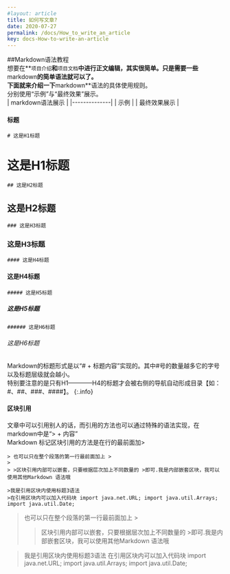 ```yaml
---
#layout: article
title: 如何写文章?
date: 2020-07-27
permalink: /docs/How_to_write_an_article
key: docs-How-to-write-an-article
---
```

##Markdown语法教程  
想要在**`项目介绍`**和**`项目文档`**中进行正文编辑，其实很简单。只是需要一些**markdown**的简单语法就可以了。  
下面就来介绍一下**markdown**语法的具体使用规则。  
分别使用“示例”与“最终效果”展示。  
| markdown语法展示 |
|--------------|
| 示例           |
| 最终效果展示           |  
  
  
#### 标题  
```markdwon
# 这是H1标题
```  
# 这是H1标题
  
```markdwon
## 这是H2标题
``` 
## 这是H2标题  

```markdwon
### 这是H3标题
``` 
### 这是H3标题  
  
```markdwon
#### 这是H4标题
``` 
#### 这是H4标题  

```markdwon
##### 这是H5标题
``` 
##### 这是H5标题  
  
```markdwon
###### 这是H6标题
``` 
###### 这是H6标题  

  
 Markdown的标题形式是以“# + 标题内容”实现的。其中#号的数量越多它的字号以及标题层级就会越小。  
 特别要注意的是只有H1————H4的标题才会被右侧的导航自动形成目录【如：#、##、###、####】。
{:.info}
  
#### 区块引用  
  
文章中可以引用别人的话，而引用的方法也可以通过特殊的语法实现，在markdown中是“> + 内容”  
Markdown 标记区块引用的方法是在行的最前面加>  
```markdwon
> 也可以只在整个段落的第一行最前面加上 >
> 
> >区块引用内部可以嵌套，只要根据层次加上不同数量的 >即可.我是内部嵌套区块，我可以使用其他Markdown 语法哦

>我是引用区块内使用标题3语法
>在引用区块内可以加入代码块 import java.net.URL; import java.util.Arrays; import java.util.Date; 
```  
> 也可以只在整个段落的第一行最前面加上 >
> 
> >区块引用内部可以嵌套，只要根据层次加上不同数量的 >即可.我是内部嵌套区块，我可以使用其他Markdown 语法哦

> 我是引用区块内使用标题3语法
> 在引用区块内可以加入代码块 import java.net.URL; import java.util.Arrays; import java.util.Date; 